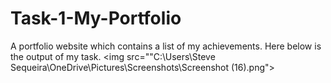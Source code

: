 # Task-1-My-Portfolio
A portfolio website which contains a list of my achievements. Here below is the output of my task.
<img src=""C:\Users\Steve Sequeira\OneDrive\Pictures\Screenshots\Screenshot (16).png">

